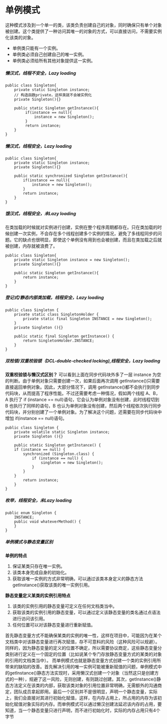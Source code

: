 # 单例模式
这种模式涉及到一个单一的类，该类负责创建自己的对象，同时确保只有单个对象被创建。这个类提供了一种访问其唯一的对象的方式，可以直接访问，不需要实例化该类的对象。
* 单例类只能有一个实例。
* 单例类必须自己创建自己的唯一实例。
* 单例类必须给所有其他对象提供这一实例。

##### 懒汉式，线程不安全，Lazy loading
```
public class Singleton{
    private static Singleton instance;
    // 构造函数private，这样类就不会被实例化
    private Singleton(){}

    public static Singleton getInstance(){
         if(instance == null){
             instance = new Singleton();
         }
         return instance;
    }
}
```

##### 懒汉式，线程安全，Lazy loading
```
public class Singleton{
    private static Singleton instance;
    private Singleton(){}

    public static synchronized Singleton getInstance(){
        if(instance == null){
            instance = new Singleton();
        }
        return instance;
    }
}
```

##### 饿汉式，线程安全，未Lazy loading
在类加载的时候就对实例进行创建，实例在整个程序周期都存在。只在类加载的时候创建一次实例，不会存在多个线程创建多个实例的情况，避免了多线程同步的问题。它的缺点也很明显，即使这个单例没有用到也会被创建，而且在类加载之后就被创建，内存就被浪费了。
```
public class Singleton{
    private static Singleton instance = new Singleton();
    private Singleton(){}

    public static Singleton getInstance(){
        return instance;
    }
}
```

##### 登记式/静态内部类加载，线程安全，Lazy loading
```
public class Singleton {  
    private static class SingletonHolder {
        private static final Singleton INSTANCE = new Singleton();  
    }  
    private Singleton (){}  

    public static final Singleton getInstance() {  
        return SingletonHolder.INSTANCE;  
    }  
}
```

##### 双检锁/双重校验锁（DCL-double-checked locking),线程安全，Lazy loading
**双重校验锁与懒汉式区别？**
可以看到上面在同步代码块外多了一层 instance 为空的判断。由于单例对象只需要创建一次，如果后面再次调用 getInstance()只需要直接返回单例对象。因此，大部分情况下，调用 getInstance()都不会执行到同步代码块，从而提高了程序性能。不过还需要考虑一种情况，假如两个线程 A、B，A 执行了 if (instance == null)语句，它会认为单例对象没有创建，此时线程切到 B 也执行了同样的语句，B 也认为单例对象没有创建，然后两个线程依次执行同步代码块，并分别创建了一个单例对象。为了解决这个问题，还需要在同步代码块中增加 if(instance == null)语句。
```
public class Singleton {  
    private volatile static Singleton instance;
    private Singleton (){}  

    public static Singleton getInstance() {  
    if (instance == null) {  
        synchronized (Singleton.class) {  
            if (instance == null) {  
                singleton = new Singleton();  
            }  
        }  
    }  
        return instance;  
    }  
}
```

##### 枚举，线程安全，未Lazy loading
```
public enum Singleton {  
    INSTANCE;  
    public void whateverMethod() {  
    }  
}
```

##### 单例模式与静态变量区别
**单例的特点**
1. 保证某类只存在唯一实例。
2. 该类本身完成自身的初始化。
3. 获取该唯一实例的方式非常明确，可以通过该类本身定义的静态方法getInstance()获取该类的唯一实例引用。

**静态变量定义某类的实例引用特点**
1. 该类的实例引用的静态变量可定义在任何文档类当中。
2. 获取该类的实例引用的静态变量，可以通过定义该静态变量的类名通过点语法进行访问该引用。
3. 任何位置可以对该静态变量进行重新赋值。

首先静态变量方式不能确保某类的实例的唯一性，这样在项目中，可能因为在某个文档类中对该静态变量进行再次赋值，存不可意料的风险（这种风险可以规避）。同样的，因为静态变量的定义的位置不确定，所以需要协议商定，这些静态变量分类别进行定义在一个固定的位置（比如说某个专门存放静态变量方式的某类的对象的引用的文档类当中）。 
而单例模式也就是静态变量方式创建一个类的实例引用所带来的缺陷的改善。首先解决引用的唯一实例可能被重新赋值的问题，单例模式中的getInstance()静态方法实现时，采用懒汉式创建一个对象（当然这只是创建方式的一种），规避了这一风险，无则创建，有则跳过创建。其次，getInstance()静态方法定义在该类的内部，获取该类对象的引用位置非常明确，无需额外的沟通商定，团队成员拿起即用。最后一个区别并不是很明显，声明一个静态变量，实际上，我们会直接对其进行初始化赋值，这样，在内存占用上，所占用的内存为该初始化赋值对象实际的内存。而单例模式可以通过懒汉创建法延迟该内存的占用，要知道，当一个静态变量只进行声明，而不进行初始化时，实际的内存占用只有4个字节
